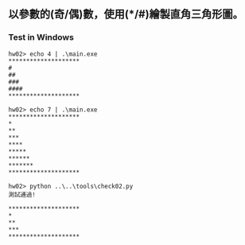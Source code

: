 ## 以參數的(奇/偶)數，使用(*/#)繪製直角三角形圖。

### Test in Windows

```shell
hw02> echo 4 | .\main.exe
********************
#
##
###
####
********************

hw02> echo 7 | .\main.exe
********************
*
**
***
****
*****
******
*******
********************

hw02> python ..\..\tools\check02.py
測試通過!

********************
*
**
***
********************
````